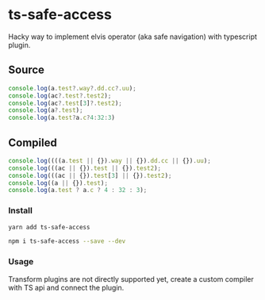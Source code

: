 # ts-safe-access

Hacky way to implement elvis operator (aka safe navigation) with typescript plugin.


## Source

```ts
console.log(a.test?.way?.dd.cc?.uu);
console.log(ac?.test?.test2);
console.log(ac?.test[3]?.test2);
console.log(a?.test);
console.log(a.test?a.c?4:32:3)
```


## Compiled

```js
console.log((((a.test || {}).way || {}).dd.cc || {}).uu);
console.log(((ac || {}).test || {}).test2);
console.log(((ac || {}).test[3] || {}).test2);
console.log((a || {}).test);
console.log(a.test ? a.c ? 4 : 32 : 3);
```

### Install

```bash
yarn add ts-safe-access
```

```bash
npm i ts-safe-access --save --dev
```

### Usage

Transform plugins are not directly supported yet, create a custom compiler with TS api and connect the plugin.
